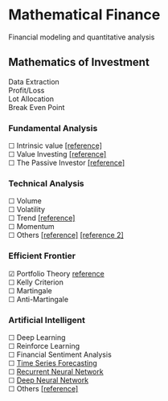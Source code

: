 # Mathematical Finance
 Financial modeling and quantitative analysis 

## Mathematics of Investment
Data Extraction  
Profit/Loss  
Lot Allocation  
Break Even Point  

### Fundamental Analysis
☐ Intrinsic value [[reference]](https://github.com/JamesPNacino/Fundamental-Stock-Analysis-Intrinsic-Value)  
☐ Value Investing [[reference]](https://github.com/VincentTatan/ValueInvesting)  
☐ The Passive Investor [[reference]](https://github.com/JerBouma/ThePassiveInvestor)

### Technical Analysis
☐ Volume  
☐ Volatility  
☐ Trend [[reference]](https://github.com/alvarobartt/trendet)  
☐ Momentum  
☐ Others [[reference]](https://github.com/bukosabino/ta)  [[reference 2]](https://github.com/twopirllc/pandas-ta)


### Efficient Frontier
☑ Portfolio Theory [reference](https://github.com/RamonWill/portfolio-management-project)  
☐ Kelly Criterion  
☐ Martingale  
☐ Anti-Martingale  

### Artificial Intelligent
☐ Deep Learning  
☐ Reinforce Learning  
☐ Financial Sentiment Analysis  
☐ [Time Series Forecasting](https://github.com/jinglescode/time-series-forecasting-tensorflowjs)  
☐ [Recurrent Neural Network](https://github.com/TatevKaren/recurrent-neural-network-pricing-model)  
☐ [Deep Neural Network](https://github.com/AlgoTraders/stock-analysis-engine)  
☐ Others [[reference]](https://github.com/firmai/financial-machine-learning)
